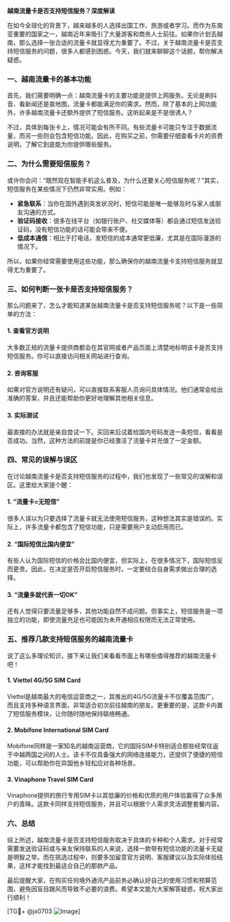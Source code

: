 **越南流量卡是否支持短信服务？深度解读**

在如今全球化的背景下，越来越多的人选择出国工作、旅游或者学习。而作为东南亚重要的国家之一，越南近年来吸引了大量游客和商务人士前往。如果你计划去越南，那么选择一张合适的流量卡就显得尤为重要了。不过，关于越南流量卡是否支持短信服务的问题，很多人都感到困惑。今天，我们就来聊聊这个话题，帮你解决疑惑。

### 一、越南流量卡的基本功能

首先，我们需要明确一点：越南流量卡的主要功能是提供上网服务。无论是刷抖音、看新闻还是查地图，流量卡都能满足你的需求。然而，除了基本的上网功能外，许多越南流量卡还额外提供了短信服务。这听起来是不是很诱人？

不过，具体到每张卡上，情况可能会有所不同。有些流量卡可能只专注于数据流量，而另一些则会包含短信功能。因此，在购买之前，你需要仔细查看卡片的资费说明，了解它到底能为你提供哪些服务。

### 二、为什么需要短信服务？

或许你会问：“既然现在智能手机这么普及，为什么还要关心短信服务呢？”其实，短信服务在某些情况下仍然非常实用。例如：

- **紧急联系**：当你在国外遇到突发状况时，短信可能是唯一能够及时与家人或朋友沟通的方式。
- **验证码接收**：很多在线平台（如银行账户、社交媒体等）都会通过短信发送验证码，没有短信功能的话可能会带来不便。
- **低成本通信**：相比于打电话，发短信的成本通常更低廉，尤其是在国际漫游的情况下。

所以，如果你经常需要使用这些功能，那么确保你的越南流量卡支持短信服务就显得尤为重要了。

### 三、如何判断一张卡是否支持短信服务？

那么问题来了，怎么才能知道某张越南流量卡是否支持短信服务呢？以下是一些简单的方法：

#### 1. 查看官方说明
大多数正规的流量卡提供商都会在其官网或者产品页面上清楚地标明该卡是否支持短信服务。你可以直接访问相关网站进行查询。

#### 2. 咨询客服
如果对官方说明还有疑问，可以直接联系客服人员询问具体情况。他们通常会给出准确的答案，并且还能帮助你更好地理解其他相关信息。

#### 3. 实际测试
最直接的办法就是亲自尝试一下。买回来后试着给国内号码发送一条短信，看看是否成功。当然，这种方法的前提是你已经激活了流量卡并充值了一定金额。

### 四、常见的误解与误区

在讨论越南流量卡是否支持短信服务的过程中，我们也发现了一些常见的误解和误区。这里给大家提个醒：

#### 1. “流量卡=无短信”
很多人误以为只要选择了流量卡就无法使用短信服务，这种想法其实是错误的。实际上，许多流量卡都包含了短信功能，只是需要用户主动启用而已。

#### 2. “国际短信比国内便宜”
有些人认为国际短信的价格会比国内便宜，但实际上，在很多情况下，国际短信反而更贵。因此，在决定是否开启短信服务时，一定要结合自身需求做出合理的选择。

#### 3. “流量多就代表一切OK”
还有人觉得只要流量足够多，其他功能自然不成问题。但事实上，短信服务是一项独立的功能，即使流量充足也可能因为未开通相应权限而无法正常使用。

### 五、推荐几款支持短信服务的越南流量卡

说了这么多理论知识，接下来让我们来看看市面上有哪些值得推荐的越南流量卡吧！

#### 1. Viettel 4G/5G SIM Card
Viettel是越南最大的电信运营商之一，其推出的4G/5G流量卡不仅覆盖范围广，而且支持多种语言界面，非常适合初次前往越南的朋友。更重要的是，这款卡内置了短信服务模块，让你随时随地保持联络畅通。

#### 2. Mobifone International SIM Card
Mobifone同样是一家知名的越南运营商，它的国际SIM卡特别适合那些经常往返于中越两国之间的人士。该卡不仅具备强大的网络连接能力，还提供了便捷的短信功能，可以帮助你在异国他乡轻松应对各种场景。

#### 3. Vinaphone Travel SIM Card
Vinaphone提供的旅行专用SIM卡以其低廉的价格和优质的用户体验赢得了众多用户的青睐。这款卡同样支持短信服务，并且可以根据个人需求灵活调整套餐内容。

### 六、总结

综上所述，越南流量卡是否支持短信服务取决于具体的卡种和个人需求。对于经常需要发送验证码或与亲友保持联系的人来说，选择一款带有短信功能的流量卡无疑是明智之举。而在挑选过程中，则要多加留意官方说明、客服建议以及实际体验结果，这样才能找到最适合自己的那款产品。

最后提醒大家，在购买任何境外通讯产品前务必确认好自己的使用习惯和预算范围，避免因盲目跟风而导致不必要的浪费。希望本文能为大家解答疑惑，祝大家出行顺利！

[TG💪+ @jx0703 ![Image](https://github.com/user-attachments/assets/dbca1d08-cadb-493c-b0ec-ad6f7a83f270)]